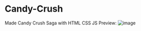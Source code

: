 # Candy-Crush
Made Candy Crush Saga with HTML CSS JS
Preview:
![image](https://github.com/KhoiKodeKK/Candy-Crush/assets/125990450/79b9a4da-fa0b-4ba7-9ff7-367adec0d748)
